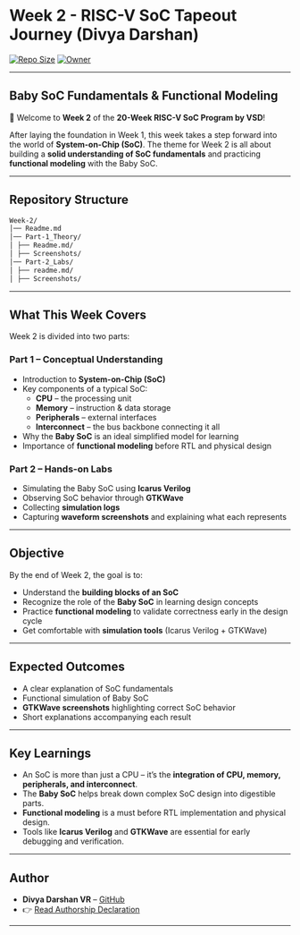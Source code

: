 # Week 2 - RISC-V SoC Tapeout Journey (Divya Darshan)

[![Repo Size](https://img.shields.io/github/repo-size/DivyaDarshan09/Divya_Darshan-VSD-RISCV-week-1)](https://github.com/DivyaDarshan09/Divya_Darshan-VSD-RISCV-week-1)
[![Owner](https://img.shields.io/badge/Owner-DivyaDarshan09-red)](https://github.com/DivyaDarshan09)

---

## Baby SoC Fundamentals & Functional Modeling

👋 Welcome to **Week 2** of the **20-Week RISC-V SoC Program by VSD**!  

After laying the foundation in Week 1, this week takes a step forward into the world of **System-on-Chip (SoC)**. The theme for Week 2 is all about building a **solid understanding of SoC fundamentals** and practicing **functional modeling** with the Baby SoC.  

---

## Repository Structure
```bash
Week-2/
│── Readme.md 
│── Part-1_Theory/ 
│ ├── Readme.md/ 
│ ├── Screenshots/
│── Part-2_Labs/ 
│ ├── readme.md/ 
│ ├── Screenshots/
```
---

##  What This Week Covers
Week 2 is divided into two parts:

### Part 1 – Conceptual Understanding
- Introduction to **System-on-Chip (SoC)**  
- Key components of a typical SoC:  
  - **CPU** – the processing unit  
  - **Memory** – instruction & data storage  
  - **Peripherals** – external interfaces  
  - **Interconnect** – the bus backbone connecting it all  
- Why the **Baby SoC** is an ideal simplified model for learning  
- Importance of **functional modeling** before RTL and physical design  

### Part 2 – Hands-on Labs
- Simulating the Baby SoC using **Icarus Verilog**  
- Observing SoC behavior through **GTKWave**  
- Collecting **simulation logs**  
- Capturing **waveform screenshots** and explaining what each represents  

---

## Objective
By the end of Week 2, the goal is to:
- Understand the **building blocks of an SoC**  
- Recognize the role of the **Baby SoC** in learning design concepts  
- Practice **functional modeling** to validate correctness early in the design cycle  
- Get comfortable with **simulation tools** (Icarus Verilog + GTKWave)  

---

## Expected Outcomes
- A clear explanation of SoC fundamentals  
- Functional simulation of Baby SoC  
- **GTKWave screenshots** highlighting correct SoC behavior  
- Short explanations accompanying each result


---

##  Key Learnings
- An SoC is more than just a CPU – it’s the **integration of CPU, memory, peripherals, and interconnect**.  
- The **Baby SoC** helps break down complex SoC design into digestible parts.  
- **Functional modeling** is a must before RTL implementation and physical design.  
- Tools like **Icarus Verilog** and **GTKWave** are essential for early debugging and verification.  

---

##  Author
- **Divya Darshan VR** – [GitHub](https://github.com/DivyaDarshan09)
- 👉 [Read Authorship Declaration](AUTHORS.md)

---

